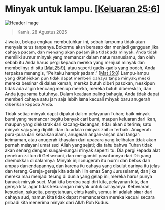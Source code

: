 
# Minyak untuk lampu. [[Keluaran 25:6](http://alkitab.sabda.org/?Keluaran%2025:6)]

![Header Image](https://alkitab.app/slice/sunrise.jpg)

> Kamis, 28 Agustus 2025

Jiwaku, betapa engkau membutuhkan ini, sebab lampumu tidak akan menyala terus tanpanya. Bokormu akan berasap dan menjadi gangguan jika cahaya padam, dan memang akan padam jika tidak ada minyak. Anda tidak memiliki sumur minyak yang memancar dalam natur manusiamu, dan oleh sebab itu Anda harus pergi kepada mereka yang menjual minyak dan membelinya di situ [[Mat 25:9](http://alkitab.sabda.org/?Mat%2025:9)], atau seperti gadis-gadis yang bodoh, Anda terpaksa menangis, ”Pelitaku hampir padam.” [[Mat 25:8](http://alkitab.sabda.org/?Mat%2025:8)] Lampu-lampu yang ditahbiskan pun tidak dapat memberi cahaya tanpa minyak; meski mereka bersinar di dalam kemah, mereka butuh diberi pasokan, meskipun tidak ada angin kencang meniup mereka, mereka butuh dibereskan, dan Anda juga sama butuhnya. Dalam keadaan paling bahagia, Anda tidak dapat memberi cahaya satu jam saja lebih lama kecuali minyak baru anugerah diberikan kepada Anda.

Tidak setiap minyak dapat dipakai dalam pelayanan Tuhan; baik minyak bumi yang memancar begitu banyak dari bumi, maupun keluaran dari ikan, maupun yang diekstrak dari kacang-kacangan, tidak akan diterima; satu minyak saja yang dipilih, dan itu adalah minyak zaitun terbaik. Anugerah pura-pura dari kebaikan alami, anugerah angan-angan dari tangan keimaman, atau anugerah khayalan dari upacara yang kelihatan tidak akan pernah melayani umat suci Allah yang sejati; dia tahu bahwa Tuhan tidak akan senang dengan sungai-sungai minyak seperti itu. Dia pergi kepada alat penekan zaitun di Getsemani, dan mengambil pasokannya dari Dia yang diremukkan di dalamnya. Minyak injil anugerah itu murni dan bebas dari ampas dan endapannya, dan karena itu cahaya yang disulut darinya itu jelas dan terang. Gereja-gereja kita adalah lilin emas Sang Juruselamat, dan jika mereka mau menjadi terang di dunia yang gelap ini, mereka harus punya banyak minyak suci. Mari kita berdoa bagi diri kita, pelayanan kita, dan gereja kita, agar tidak kekurangan minyak untuk cahayanya. Kebenaran, kesucian, sukacita, pengetahuan, cinta kasih, semua ini adalah sinar dari cahaya suci, namun kita tidak dapat memancarkan mereka kecuali secara pribadi kita menerima minyak dari Allah Roh Kudus.
    